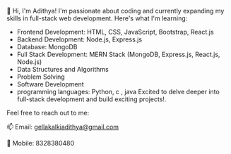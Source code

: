 👋 Hi, I'm Adithya! I'm passionate about coding and currently expanding my skills in full-stack web development. Here's what I'm learning:
- Frontend Development: HTML, CSS, JavaScript, Bootstrap, React.js
- Backend Development: Node.js, Express.js
- Database: MongoDB
- Full Stack Development: MERN Stack (MongoDB, Express.js, React.js, Node.js)
- Data Structures and Algorithms
- Problem Solving
- Software Development
- programming languages: Python, c , java
Excited to delve deeper into full-stack development and build exciting projects!.

Feel free to reach out to me:

📫 Email: gellakalkiadithya@gmail.com

📱 Mobile: 8328380480
